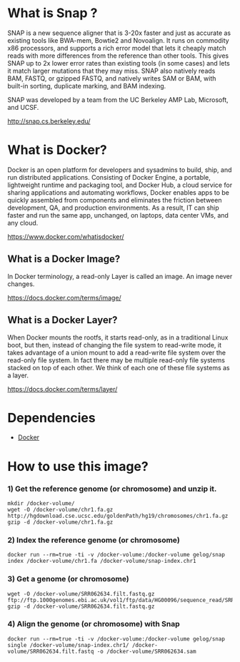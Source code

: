 # What is Snap ?
SNAP is a new sequence aligner that is 3-20x faster and just as accurate as existing tools like BWA-mem, Bowtie2 and Novoalign. It runs on commodity x86 processors, and supports a rich error model that lets it cheaply match reads with more differences from the reference than other tools. This gives SNAP up to 2x lower error rates than existing tools (in some cases) and lets it match larger mutations that they may miss. SNAP also natively reads BAM, FASTQ, or gzipped FASTQ, and natively writes SAM or BAM, with built-in sorting, duplicate marking, and BAM indexing.

SNAP was developed by a team from the UC Berkeley AMP Lab, Microsoft, and UCSF.

http://snap.cs.berkeley.edu/

# What is Docker?
Docker is an open platform for developers and sysadmins to build, ship, and run distributed applications. Consisting of Docker Engine, a portable, lightweight runtime and packaging tool, and Docker Hub, a cloud service for sharing applications and automating workflows, Docker enables apps to be quickly assembled from components and eliminates the friction between development, QA, and production environments. As a result, IT can ship faster and run the same app, unchanged, on laptops, data center VMs, and any cloud.

https://www.docker.com/whatisdocker/

## What is a Docker Image?
In Docker terminology, a read-only Layer is called an image. An image never changes.

https://docs.docker.com/terms/image/

## What is a Docker Layer?
When Docker mounts the rootfs, it starts read-only, as in a traditional Linux boot, but then, instead of changing the file system to read-write mode, it takes advantage of a union mount to add a read-write file system over the read-only file system. In fact there may be multiple read-only file systems stacked on top of each other. We think of each one of these file systems as a layer.

https://docs.docker.com/terms/layer/

# Dependencies
* [Docker](https://docs.docker.com/installation/)

# How to use this image?
### 1) Get the reference genome (or chromosome) and unzip it. 
```
mkdir /docker-volume/
wget -O /docker-volume/chr1.fa.gz http://hgdownload.cse.ucsc.edu/goldenPath/hg19/chromosomes/chr1.fa.gz
gzip -d /docker-volume/chr1.fa.gz
```
### 2) Index the reference genome (or chromosome)
```
docker run --rm=true -ti -v /docker-volume:/docker-volume gelog/snap index /docker-volume/chr1.fa /docker-volume/snap-index.chr1  
```
### 3) Get a genome (or chromosome)
```
wget -O /docker-volume/SRR062634.filt.fastq.gz ftp://ftp.1000genomes.ebi.ac.uk/vol1/ftp/data/HG00096/sequence_read/SRR062634.filt.fastq.gz
gzip -d /docker-volume/SRR062634.filt.fastq.gz
```
### 4) Align the genome (or chromosome) with Snap
```
docker run --rm=true -ti -v /docker-volume:/docker-volume gelog/snap single /docker-volume/snap-index.chr1/ /docker-volume/SRR062634.filt.fastq -o /docker-volume/SRR062634.sam
```
